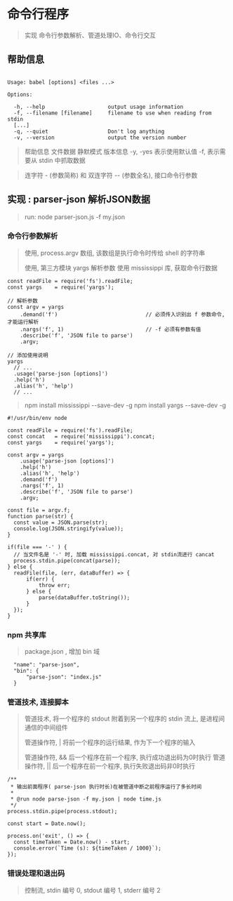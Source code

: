 # 命令行程序

> 实现 命令行参数解析、管道处理IO、命令行交互

## 帮助信息

``` babel

Usage: babel [options] <files ...>

Options:

  -h, --help                    output usage information
  -f, --filename [filename]     filename to use when reading from stdin
  [...]
  -q, --quiet                   Don't log anything
  -v, --version                 output the version number 

```

> 帮助信息
> 文件数据
> 静默模式
> 版本信息
> -y, -yes  表示使用默认值
> -f,       表示需要从 stdin 中抓取数据

> 连字符 - (参数简称) 和 双连字符 -- (参数全名), 接口命令行参数


## 实现 : parser-json 解析JSON数据

> run: node parser-json.js -f my.json


### 命令行参数解析

> 使用, process.argv 数组, 该数组是执行命令时传给 shell 的字符串
>
> 使用, 第三方模块 yargs 解析参数
> 使用 mississippi 库, 获取命令行数据

```
const readFile = require('fs').readFile;
const yargs    = require('yargs');

// 解析参数
const argv = yargs
    .demand('f')                            // 必须传入识别出 f 参数命令, 才能运行解析
    .nargs('f', 1)                          // -f 必须有参数有值
    .describe('f', 'JSON file to parse')
    .argv;

// 添加使用说明
yargs
  // ...
  .usage('parse-json [options]')
  .help('h')
  .alias('h', 'help')
  // ...
```

>
> npm install mississippi --save-dev -g
> npm install yargs --save-dev -g
```
#!/usr/bin/env node

const readFile = require('fs').readFile;
const concat   = require('mississippi').concat;
const yargs    = require('yargs');

const argv = yargs
    .usage('parse-json [options]')
    .help('h')
    .alias('h', 'help')
    .demand('f')
    .nargs('f', 1)
    .describe('f', 'JSON file to parse')
    .argv;

const file = argv.f;
function parse(str) {
  const value = JSON.parse(str);
  console.log(JSON.stringify(value));
}

if(file === '-' ) {
  // 当文件名是 '-' 时, 加载 mississippi.concat, 对 stdin流进行 cancat
  process.stdin.pipe(concat(parse));
} else {
  readFile(file, (err, dataBuffer) => {
      if(err) {
          throw err;
      } else {
          parse(dataBuffer.toString());
      }
  });
}
```

### npm 共享库

> package.json , 增加 bin 域
```
  "name": "parse-json",
  "bin": {
      "parse-json": "index.js"
  }
```

### 管道技术, 连接脚本

> 管道技术, 将一个程序的 stdout 附着到另一个程序的 stdin 流上, 是进程间通信的中间组件
>
> 管道操作符, |  将前一个程序的运行结果, 作为下一个程序的输入
>
> 管道操作符, && 后一个程序在前一个程序, 执行成功退出码为0时执行
> 管道操作符, || 后一个程序在前一个程序, 执行失败退出码非0时执行

```
/**
 * 输出前面程序( parse-json 执行时长)在被管道中断之前程序运行了多长时间
 * 
 * @run node parse-json -f my.json | node time.js
 */
process.stdin.pipe(process.stdout);

const start = Date.now();

process.on('exit', () => {
  const timeTaken = Date.now() - start;
  console.error(`Time (s): ${timeTaken / 1000}`);
});
```

### 错误处理和退出码

> 控制流, stdin 编号 0, stdout 编号 1, stderr 编号 2
>
>
